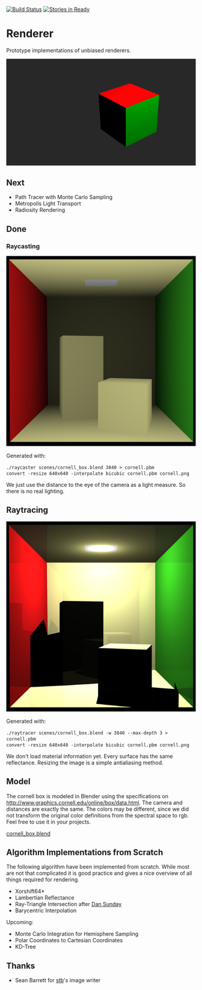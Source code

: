 [![Build Status](https://travis-ci.org/blacklab/renderer.svg?branch=master)](https://travis-ci.org/blacklab/renderer)
[![Stories in Ready](https://badge.waffle.io/blacklab/renderer.png?label=ready&title=Ready)](https://waffle.io/blacklab/renderer)
# Renderer
Prototype implementations of unbiased renderers.

![Produced by our simple raytracer](scenes/colored_cube.png)

## Next

* Path Tracer with Monte Carlo Sampling
* Metropolis Light Transport
* Radiosity Rendering

## Done

### Raycasting

![Cornell box rendered by our simple raycaster](scenes/cornell_raycast.png)

Generated with:
```(bash)
./raycaster scenes/cornell_box.blend 3840 > cornell.pbm
convert -resize 640x640 -interpolate bicubic cornell.pbm cornell.png
```

We just use the distance to the eye of the camera as a light measure. So there
is no real lighting.

## Raytracing

![Cornell box rendered by our raytracer](scenes/cornell_raytrace.png)

Generated with:
```(bash)
./raytracer scenes/cornell_box.blend -w 3840 --max-depth 3 > cornell.pbm
convert -resize 640x640 -interpolate bicubic cornell.pbm cornell.png
```

We don't load material information yet. Every surface has the same reflectance.
Resizing the image is a simple antialiasing method.

## Model

The cornell box is modeled in Blender using the specifications on
http://www.graphics.cornell.edu/online/box/data.html. The camera and distances
are exactly the same. The colors may be different, since we did not transform
the original color definitions from the spectral space to rgb. Feel free to use
it in your projects.

[cornell_box.blend](scenes/cornell_box.blend)

## Algorithm Implementations from Scratch

The following algorithm have been implemented from scratch. While most are not
that complicated it is good practice and gives a nice overview of all things
required for rendering.

* Xorshift64*
* Lambertian Reflectance
* Ray-Triangle Intersection after [Dan Sunday](http://geomalgorithms.com/a06-_intersect-2.html)
* Barycentric Interpolation

Upcoming:

* Monte Carlo Integration for Hemisphere Sampling
* Polar Coordinates to Cartesian Coordinates
* KD-Tree

## Thanks
* Sean Barrett for [stb](https://github.com/nothings/stb)'s image writer

